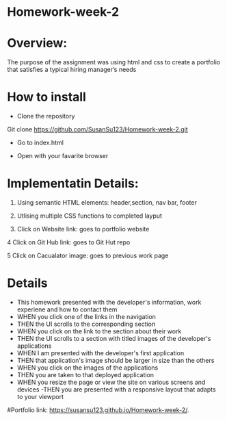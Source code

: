 # Homework-week-2


# Overview:

The purpose of the assignment was using html and css to create a portfolio that satisfies a typical hiring manager’s needs


# How to install

- Clone the repository

Git clone https://github.com/SusanSu123/Homework-week-2.git

- Go to index.html

- Open with your favarite browser



# Implementatin Details:

1. Using semantic HTML elements: header,section, nav bar, footer

2. Utlising multiple CSS functions to completed layput

3. Click on Website link: goes to portfolio website

4  Click on Git Hub link: goes to Git Hut repo

5  Click on Cacualator image: goes to previous work page


# Details

- This homework presented with the developer's information, work experiene and how to contact them
- WHEN you click one of the links in the navigation
- THEN the UI scrolls to the corresponding section
- WHEN you click on the link to the section about their work
- THEN the UI scrolls to a section with titled images of the developer's applications
- WHEN I am presented with the developer's first application
- THEN that application's image should be larger in size than the others
- WHEN you click on the images of the applications
- THEN you are taken to that deployed application
- WHEN you resize the page or view the site on various screens and devices
-THEN you are presented with a responsive layout that adapts to your viewport

#Portfolio link: https://susansu123.github.io/Homework-week-2/.


